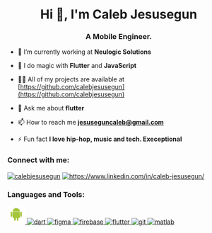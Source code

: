 <h1 align="center">Hi 👋, I'm Caleb Jesusegun</h1>
<h3 align="center">A Mobile Engineer.</h3>

- 🔭 I’m currently working at **Neulogic Solutions**

- 🌱 I do magic with **Flutter** and **JavaScript**

- 👨‍💻 All of my projects are available at [https://github.com/calebjesusegun](https://github.com/calebjesusegun)

- 💬 Ask me about **flutter**

- 📫 How to reach me **jesuseguncaleb@gmail.com**

- ⚡ Fun fact **I love hip-hop, music and tech. Execeptional**

<h3 align="left">Connect with me:</h3>
<p align="left">
<a href="https://twitter.com/CalebJesusegun" target="blank"><img align="center" src="https://raw.githubusercontent.com/rahuldkjain/github-profile-readme-generator/master/src/images/icons/Social/twitter.svg" alt="calebjesusegun" height="30" width="40" /></a>
<a href="https://www.linkedin.com/in/caleb-jesusegun/" target="blank"><img align="center" src="https://raw.githubusercontent.com/rahuldkjain/github-profile-readme-generator/master/src/images/icons/Social/linked-in-alt.svg" alt="https://www.linkedin.com/in/caleb-jesusegun/" height="30" width="40" /></a>
</p>

<h3 align="left">Languages and Tools:</h3>
<p align="left"> <a href="https://developer.android.com" target="_blank"> <img src="https://raw.githubusercontent.com/devicons/devicon/master/icons/android/android-original-wordmark.svg" alt="android" width="40" height="40"/> </a> <a href="https://dart.dev" target="_blank"> <img src="https://www.vectorlogo.zone/logos/dartlang/dartlang-icon.svg" alt="dart" width="40" height="40"/> </a> <a href="https://www.figma.com/" target="_blank"> <img src="https://www.vectorlogo.zone/logos/figma/figma-icon.svg" alt="figma" width="40" height="40"/> </a> <a href="https://firebase.google.com/" target="_blank"> <img src="https://www.vectorlogo.zone/logos/firebase/firebase-icon.svg" alt="firebase" width="40" height="40"/> </a> <a href="https://flutter.dev" target="_blank"> <img src="https://www.vectorlogo.zone/logos/flutterio/flutterio-icon.svg" alt="flutter" width="40" height="40"/> </a> <a href="https://git-scm.com/" target="_blank"> <img src="https://www.vectorlogo.zone/logos/git-scm/git-scm-icon.svg" alt="git" width="40" height="40"/> </a> <a href="https://www.mathworks.com/" target="_blank"> <img src="https://upload.wikimedia.org/wikipedia/commons/2/21/Matlab_Logo.png" alt="matlab" width="40" height="40"/> </a> </p>

